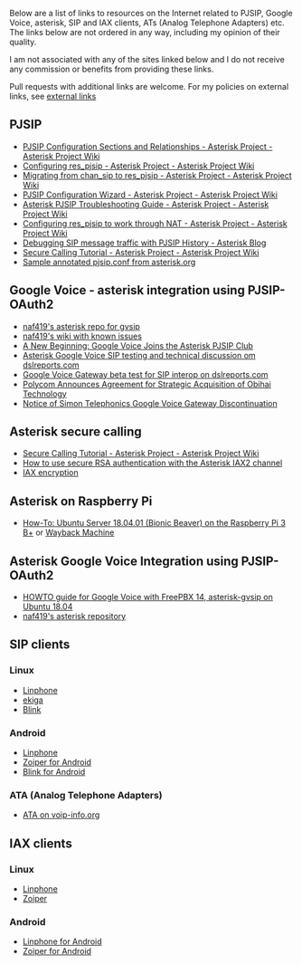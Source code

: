Below are a list of links to resources on the Internet related to PJSIP, Google Voice, asterisk, SIP and IAX clients, ATs (Analog Telephone Adapters) etc.
The links below are not ordered in any way, including my opinion of their quality.

I am not associated with any of the sites linked below and I do not receive any commission or benefits from providing these links.

Pull requests with additional links are welcome. For my policies on external links, see [external links](/docs/external_links.md)

## PJSIP
- [PJSIP Configuration Sections and Relationships - Asterisk Project - Asterisk Project Wiki](https://wiki.asterisk.org/wiki/display/AST/PJSIP+Configuration+Sections+and+Relationships)
- [Configuring res_pjsip - Asterisk Project - Asterisk Project Wiki](https://wiki.asterisk.org/wiki/display/AST/Configuring+res_pjsip)
- [Migrating from chan_sip to res_pjsip - Asterisk Project - Asterisk Project Wiki](https://wiki.asterisk.org/wiki/display/AST/Migrating+from+chan_sip+to+res_pjsip)
- [PJSIP Configuration Wizard - Asterisk Project - Asterisk Project Wiki](https://wiki.asterisk.org/wiki/display/AST/PJSIP+Configuration+Wizard)
- [Asterisk PJSIP Troubleshooting Guide - Asterisk Project - Asterisk Project Wiki](https://wiki.asterisk.org/wiki/display/AST/Asterisk+PJSIP+Troubleshooting+Guide)
- [Configuring res_pjsip to work through NAT - Asterisk Project - Asterisk Project Wiki](https://wiki.asterisk.org/wiki/display/AST/Configuring+res_pjsip+to+work+through+NAT)
- [Debugging SIP message traffic with PJSIP History - Asterisk Blog](https://blogs.asterisk.org/2016/02/24/debugging-sip-message-traffic-with-pjsip-history/)
- [Secure Calling Tutorial - Asterisk Project - Asterisk Project Wiki](https://wiki.asterisk.org/wiki/display/AST/Secure+Calling+Tutorial)
- [Sample annotated pjsip.conf from asterisk.org](https://github.com/asterisk/asterisk/blob/master/configs/samples/pjsip.conf.sample)

## Google Voice - asterisk integration using PJSIP-OAuth2
- [naf419's asterisk repo for gvsip](https://github.com/naf419/asterisk/tree/gvsip)
- [naf419's wiki with known issues](https://github.com/naf419/asterisk/wiki)
- [A New Beginning: Google Voice Joins the Asterisk PJSIP Club](http://nerdvittles.com/?p=26204)
- [Asterisk Google Voice SIP testing and technical discussion om dslreports.com](https://www.dslreports.com/forum/r32016984-Asterisk-Google-Voice-SIP-testing-and-technical-discussion)
- [Google Voice Gateway beta test for SIP interop on dslreports.com](https://www.dslreports.com/forum/r31966059-Google-Voice-Gateway-beta-test-for-SIP-interop)
- [Polycom Announces Agreement for Strategic Acquisition of Obihai Technology
](http://www.polycom.com/company/news/press-releases/2018/20180104.html)
- [Notice of Simon Telephonics Google Voice Gateway Discontinuation](https://simonics.com/2018/06/notice-of-simon-telephonics-google-voice-gateway-discontinuation/)

## Asterisk secure calling
- [Secure Calling Tutorial - Asterisk Project - Asterisk Project Wiki](https://wiki.asterisk.org/wiki/display/AST/Secure+Calling+Tutorial)
- [How to use secure RSA authentication with the Asterisk IAX2 channel](https://www.voip-info.org/asterisk-iax-rsa-auth)
- [IAX encryption](https://www.voip-info.org/iax-encryption)

## Asterisk on Raspberry Pi
- [How-To: Ubuntu Server 18.04.01 (Bionic Beaver) on the Raspberry Pi 3 B+](https://www.invik.xyz/linux/Ubuntu-Server-18-04-1-RasPi3Bp/) or [Wayback Machine](https://web.archive.org/web/20181011231733/https://www.invik.xyz/linux/Ubuntu-Server-18-04-1-RasPi3Bp/)

## Asterisk Google Voice Integration using PJSIP-OAuth2
- [HOWTO guide for Google Voice with FreePBX 14, asterisk-gvsip on Ubuntu 18.04](https://community.freepbx.org/t/how-to-guide-for-google-voice-with-freepbx-14-asterisk-gvsip-ubuntu-18-04/50933/1)
- [naf419's asterisk repository](https://github.com/naf419/asterisk)

## SIP clients
### Linux
- [Linphone](https://www.linphone.org/technical-corner/linphone/overview)
- [ekiga](https://www.ekiga.org/)
- [Blink](http://icanblink.com/)
### Android
- [Linphone](https://www.linphone.org/technical-corner/linphone/overview)
- [Zoiper for Android](https://play.google.com/store/apps/details?id=com.zoiper.android.app&hl=en_US)
- [Blink for Android](https://play.google.com/store/apps/details?id=com.agprojects.BlinkMobile)
### ATA (Analog Telephone Adapters)
- [ATA on voip-info.org](https://www.voip-info.org/analog-telephone-adapters)

## IAX clients
### Linux
- [Linphone](https://www.linphone.org/technical-corner/linphone/overview)
- [Zoiper](https://www.zoiper.com/en/voip-softphone/download/current)
### Android
- [Linphone for Android](https://play.google.com/store/apps/details?id=org.linphone)
- [Zoiper for Android](https://play.google.com/store/apps/details?id=com.zoiper.android.app&hl=en_US)

